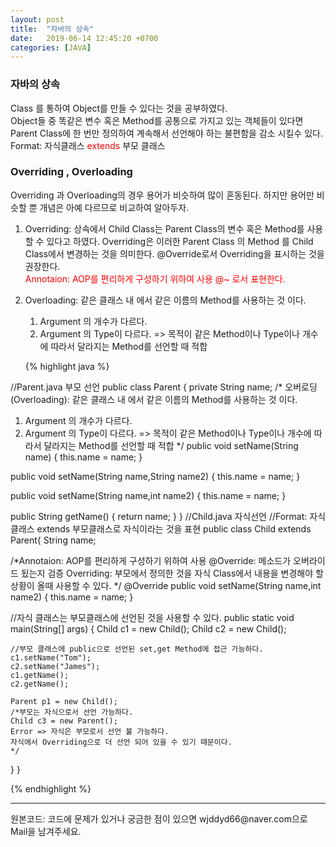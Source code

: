 ```yaml
---
layout: post
title:  "자바의 상속"
date:   2019-06-14 12:45:20 +0700
categories: [JAVA]
---
```


### 자바의 상속  
Class 를 통하여 Object를 만들 수 있다는 것을 공부하였다.  
Object들 중 똑같은 변수 혹은 Method를 공통으로 가지고 있는 객체들이 있다면 Parent Class에 한 번만 정의하여 계속해서 선언해야 하는 불편함을 감소 시킬수 있다.  
Format: 자식클래스  <span style ="color: red">extends</span>  부모 클래스

### Overriding , Overloading
Overriding 과 Overloading의 경우 용어가 비슷하여 많이 혼동된다. 하지만 용어만 비슷할 뿐 개념은 아예 다르므로 비교하여 알아두자.
1. Overriding: 상속에서 Child Class는 Parent Class의 변수 혹은 Method를 사용할 수 있다고 하였다. Overriding은 이러한 Parent Class 의 Method 를 Child Class에서 변경하는 것을 의미한다.   @Override로서 Overriding을 표시하는 것을 권장한다.  
<span style ="color: red">Annotaion: AOP를 편리하게 구성하기 위하여 사용 @~ 로서 표현한다.</span> 

2. Overloading: 같은 클래스 내 에서 같은 이름의 Method를 사용하는 것 이다.
	1. Argument 의 개수가 다르다.
	2. Argument 의 Type이 다르다.
    => 목적이 같은 Method이나 Type이나 개수에 따라서 달라지는 Method를 선언할 때 적합

    {% highlight java %}

  //Parent.java 부모 선언
  public class Parent {
  	private String name;
  /*
  오버로딩(Overloading): 같은 클래스 내 에서 같은 이름의 Method를 사용하는 것 이다.
  1. Argument 의 개수가 다르다.
  2. Argument 의 Type이 다르다.
    => 목적이 같은 Method이나 Type이나 개수에 따라서 달라지는 Method를 선언할 때 적합
    */
    public void setName(String name) {
    	this.name = name;
    }

  public void setName(String name,String name2) {
  	this.name = name;
  }

  public void setName(String name,int name2) {
  	this.name = name;
  }

  public String getName() {
  	return name;
  }
  }
  //Child.java 자식선언
  //Format: 자식클래스 extends 부모클래스로 자식이라는 것을 표현
  public class Child extends Parent{
  	String name;
  	
  /*Annotaion: AOP를 편리하게 구성하기 위하여 사용
  @Override: 메소드가 오버라이드 됬는지 검증
  Overriding: 부모에서 정의한 것을 자식 Class에서 내용을 변경해야 할 상황이
  올때 사용할 수 있다.
  */
  @Override
  public void setName(String name,int name2) {
  	this.name = name;
  }

  //자식 클래스는 부모클래스에 선언된 것을 사용할 수 있다.
  public static void main(String[] args) {
  	Child c1 = new Child();
  	Child c2 = new Child();
  	
  	//부모 클래스에 public으로 선언된 set,get Method에 접근 가능하다.
  	c1.setName("Tom");
  	c2.setName("James");
  	c1.getName();
  	c2.getName();
  	
  	Parent p1 = new Child();
  	/*부모는 자식으로서 선언 가능하다.
  	Child c3 = new Parent();
  	Error => 자식은 부모로서 선언 불 가능하다.
  	자식에서 Overriding으로 더 선언 되어 있을 수 있기 때문이다.
  	*/

  }
  }

{% endhighlight %}
<hr>
원본코드: <https://github.com/wjddyd66/JAVA/tree/master/Inheritance>
코드에 문제가 있거나 궁금한 점이 있으면 wjddyd66@naver.com으로  Mail을 남겨주세요.



